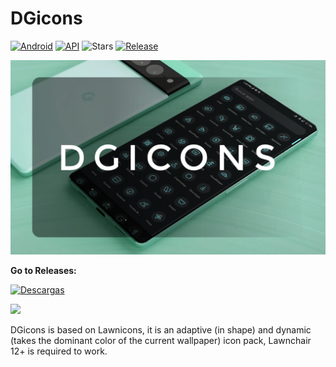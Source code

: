# DGicons
[![Android](https://img.shields.io/badge/Plataforma-Android-green.svg?&style=for-the-badge)](https://www.android.com) [![API](https://img.shields.io/badge/API-26%2B-orange.svg?color=%23b597f4&logo=android&style=for-the-badge)](https://developer.android.com/studio/releases/platforms)
![Stars](https://img.shields.io/github/stars/WaifuPX-DG/DGicons?color=%2392c9b6&style=for-the-badge)
[![Release](https://img.shields.io/github/v/release/WaifuPX-DG/DGicons?color=%2392c9b6&display_name=release&include_prereleases&style=for-the-badge)](https://github.com/WaifuPX-DG/DGicons/releases)

 
![alt text](https://raw.githubusercontent.com/WaifuPX-DG/DGicons/main/repo/img/banner_dgicons.jpeg)

**Go to Releases:** 

[![Descargas](https://img.shields.io/github/downloads/WaifuPX-DG/DGicons/total?color=%2392c9b6&label=Descargar&style=for-the-badge)](https://github.com/WaifuPX-DG/DGicons/releases)

<p align="vertical"><a href="https://paypal.me/WaifuPX"><img src="https://raw.githubusercontent.com/andreostrovsky/donate-with-paypal/master/PNG/blue.png" width="175"></a></p>

DGicons is based on Lawnicons, it is an adaptive (in shape) and dynamic (takes the dominant color of the current wallpaper) icon pack, Lawnchair 12+ is required to work.

